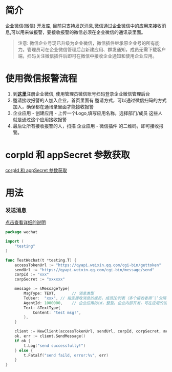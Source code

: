 # 简介
企业微信(微信) 开发库, 目前只支持发送消息,微信通过企业微信中的应用来接收消息,可以用来做报警，要接收报警的微信必须在企业微信的通讯录里面。

> 注意: 微信企业号现已升级为企业微信，微信插件继承原企业号的所有能力。管理员可在企业微信管理后台新建应用、群发通知，成员无需下载客户端，扫码关注微信插件后即可在微信中接收企业通知和使用企业应用。

# 使用微信报警流程
1. 到[**这里**](https://work.weixin.qq.com/wework_admin/register_wx?from=loginpage)注册企业微信, 使用管理员微信账号扫码登录企业微信管理后台
2. 邀请接收报警的人加入企业，首页里面有 邀请方式，可以通过微信扫码的方式加入，确保都在通讯录里面才能接收报警
3. 企业应用 - 创建应用 - 上传一个Logo,填写应用名称，选择部门/成员 这些人就是通过这个应用接收报警
4. 最后让所有接收报警的人，扫描 企业应用 - 微信插件 的二维码，即可接收报警。

# corpId 和 appSecret 参数获取

[corpId 和 appSecret 参数获取](https://work.weixin.qq.com/api/doc/90000/90135/90665)

# 用法

### 发送消息

[点击查看详细的说明](https://work.weixin.qq.com/api/doc#10167)

```go
package wechat

import (
	"testing"
)

func TestWechat(t *testing.T) {
	accessTokenUrl := "https://qyapi.weixin.qq.com/cgi-bin/gettoken"
	sendUrl := "https://qyapi.weixin.qq.com/cgi-bin/message/send"
	corpId := "xxx"
	corpSecret := "xxxxxx"

	message := &MessageType{
		MsgType: TEXT,       // 消息类型
		ToUser:  "xxx", // 指定接收消息的成员，成员ID列表（多个接收者用‘|’分隔，最多支持1000个）。特殊情况：指定为”@all”，则向该企业应用的全部成员发送
		AgentId: 1000000,    // 企业应用的id，整型。企业内部开发，可在应用的设置页面查看；第三方服务商，可通过接口 获取企业授权信息(https://work.weixin.qq.com/api/doc/90001/90143/90372#10975/%E8%8E%B7%E5%8F%96%E4%BC%81%E4%B8%9A%E6%8E%88%E6%9D%83%E4%BF%A1%E6%81%AF) 获取该参数值
		Text: &TextType{
			Content: "test msg!",
		},
	}

	client := NewClient(accessTokenUrl, sendUrl, corpId, corpSecret, message)
	ok, err := client.SendMessage()
	if ok {
		t.Log("send successfully!")
	} else {
		t.Fatalf("send faild, error:%v", err)
	}
}
```